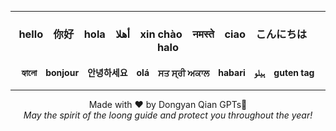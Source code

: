 <div align="center">
<!---
  <hr>

  <kbd>
    <img src="https://pdxopen.tech/wp-content/uploads/2020/10/hello_world.gif" alt="Hello World" style="width: 300px;"/>
  </kbd>
-->  
  <hr>

  ### hello&emsp;你好&emsp;hola&emsp;أهلا&emsp;xin chào&emsp;नमस्ते&emsp;ciao&emsp;こんにちは&emsp;halo
  #### হ্যালো&emsp;bonjour&emsp;안녕하세요&emsp;olá&emsp;ਸਤ ਸ੍ਰੀ ਅਕਾਲ&emsp;habari&emsp;ہیلو&emsp;guten tag 

  <hr>


</div>

<!-- Footer -->
<p align="center">
  Made with ❤️ by Dongyan Qian GPTs🐲<br>
  <i>May the spirit of the loong guide and protect you throughout the year!</i>
</p>
